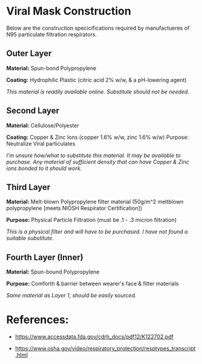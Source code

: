 # Viral Mask Construction

Below are the construction specicifications required by manufactueres of N95 particulate filtration respirators.

## Outer Layer

**Material:** Spun-bond Polypropylene

**Coating:** Hydrophilic Plastic (citric acid 2% w/w, & a pH-lowering agent)

*This material is readily available online. Substitute should not be needed.*


## Second Layer

**Material:** Cellulose/Polyester

**Coating:** Copper & Zinc Ions (copper 1.6% w/w, zinc 1.6% w/w)
Purpose: Neutralize Viral particulates

*I'm unsure how/what to substitute this material. It may be available to purchase. Any material of sufficient density that can have Copper & Zinc ions bonded to it should work.*


## Third Layer

**Material:** Melt-blown Polypropylene filter material (50g/m^2 meltblown polypropylene [meets NIOSH Respirator Certification])

**Purpose:** Physical Particle Filtration (must be .1 - .3 micron filtration)

*This is a physical filter and will have to be purchased. I have not found a suitable substitute.*


## Fourth Layer (Inner)

**Material:** Spun-bound Polypropylene

**Purpose:** Comforth & barrier between wearer's face & filter materials

*Same material as Layer 1, should be easily sourced.*


# References:

- https://www.accessdata.fda.gov/cdrh_docs/pdf12/K122702.pdf

- https://www.osha.gov/video/respiratory_protection/resptypes_transcript.html
